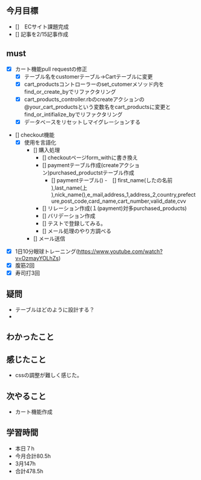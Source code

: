 
## 今月目標
- []　ECサイト課題完成
- [] 記事を2/15記事作成


## must
- [x] カート機能pull requestの修正
  - [x] テーブル名をcustomerテーブル→Cartテーブルに変更
  - [x] cart_productsコントローラーのset_cutomerメソッド内をfind_or_create_byでリファクタリング
  - [x] cart_products_controller.rbのcreateアクションの@your_cart_productsという変数名をcart_productsに変更とfind_or_intifialize_byでリファクタリング
  - [x] データベースをリセットしマイグレーションする
- [] checkout機能
  - [x] 使用を言語化
    - [] 購入処理
      - [] checkoutページform_withに書き換え
      - [] paymentテーブル作成(createアクション)purchased_productstテーブル作成
        - [] paymentテーブル()
          -　[] first_name(したの名前 ),last_name(上 ),nick_name(),e_mail,address_1,address_2,country,prefecture,post_code,card_name,cart_number,valid_date,cvv
      - [] リレーション作成(１(payment)対多purchased_products)
      - [] バリデーション作成
      - [] テストで登録してみる。
      - [] メール処理のやり方調べる
    - [] メール送信
- [x] 1日10分眼球トレーニング(https://www.youtube.com/watch?v=OzmayYOLhZs)
- [x] 腹筋2回
- [x] 寿司打3回

## 疑問
- テーブルはどのように設計する？
- 


## わかったこと


  
## 感じたこと
- cssの調整が難しく感じた。
  
## 次やること
  - カート機能作成

## 学習時間
  - 本日７h
  - 今月合計80.5h
  - 3月147h
  - 合計478.5h
